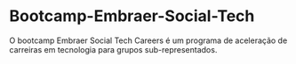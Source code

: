 # Bootcamp-Embraer-Social-Tech
O bootcamp Embraer Social Tech Careers é um programa de aceleração de carreiras em tecnologia para grupos sub-representados.
